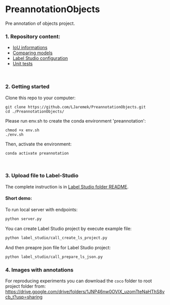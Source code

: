 # PreannotationObjects
Pre annotation of objects project.

### 1. Repository content:
* [IoU informations](./iou/README.md)
* [Comparing models](./models/README.md)
* [Label Studio configuration](./label_studio/README.md)
* [Unit tests](./tests/README.md)

</br>

### 2. Getting started
Clone this repo to your computer:
```shell
git clone https://github.com/LJaremek/PreannotationObjects.git
cd ./PreannotationObjects/
```

Please run env.sh to create the conda environment 'preannotation':
```shell
chmod +x env.sh
./env.sh
```

Then, activate the environment:
```shell
conda activate preannotation
``` 

</br>

### 3. Upload file to Label-Studio
The complete instruction is in [Label Studio folder README](./label_studio/README.md).


#### Short demo:
To run local server with endpoints:
```bash
python server.py
```


You can create Label Studio project by execute example file:
```bash
python label_studio/call_create_ls_project.py
```

And then preapre json file for Label Studio project:
```bash
python label_studio/call_prepare_ls_json.py
```


### 4. Images with annotations
For reproducing experiments you can download the `coco` folder to root project folder from:
https://drive.google.com/drive/folders/1JNP46nw0OVIX_uzomTteNaHThS8vcb_t?usp=sharing
